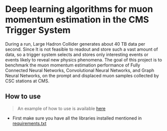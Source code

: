 # Deep learning algorithms for muon momentum estimation in the CMS Trigger System

During a run, Large Hadron Collider generates about 40 TB data per second. Since It is not feasible to readout and store such a vast amount of data, so a trigger system selects and stores only interesting events or events likely to reveal new physics phenomena. The goal of this project is to benchmark the muon momentum estimation performance of Fully Connected Neural Networks, Convolutional Neural Networks, and Graph Neural Networks, on the prompt and displaced muon samples collected by CSC stations at CMS.

## How to use

> An example of how to use is available [here](https://www.kaggle.com/prateekagnihotri/cms-example)

+ First make sure you have all the libraries installed mentioned in [requirements.txt](https://github.com/PRATEEKKUMARAGNIHOTRI/CMS_muon_transverse_momentum_estimation/blob/master/requirements.txt)
